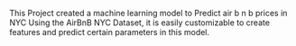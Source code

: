 This Project created a machine learning model to Predict air b n b prices in NYC
Using the AirBnB NYC Dataset, it is easily customizable to create features and predict certain parameters in this model. 
